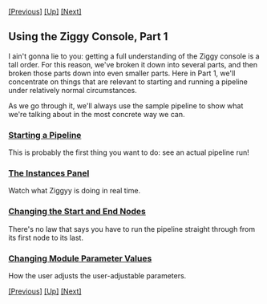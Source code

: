 <a href="running-pipeline.md">[Previous]</a> <a href="user-manual.md">[Up]</a> <a href="start-pipeline.md">[Next]</a>

## Using the Ziggy Console, Part 1

I ain't gonna lie to you: getting a full understanding of the Ziggy console is a tall order. For this reason, we've broken it down into several parts, and then broken those parts down into even smaller parts. Here in Part 1, we'll concentrate on things that are relevant to starting and running a pipeline under relatively normal circumstances. 

As we go through it, we'll always use the sample pipeline to show what we're talking about in the most concrete way we can. 

### [Starting a Pipeline](start-pipeline.md)

This is probably the first thing you want to do: see an actual pipeline run! 

### [The Instances Panel](instances-panel.md)

Watch what Ziggyy is doing in real time.

### [Changing the Start and End Nodes](start-end-nodes.md)

There's no law that says you have to run the pipeline straight through from its first node to its last.

### [Changing Module Parameter Values](change-param-values.md)

How the user adjusts the user-adjustable parameters. 

<a href="running-pipeline.md">[Previous]</a> <a href="user-manual.md">[Up]</a> <a href="start-pipeline.md">[Next]</a>
